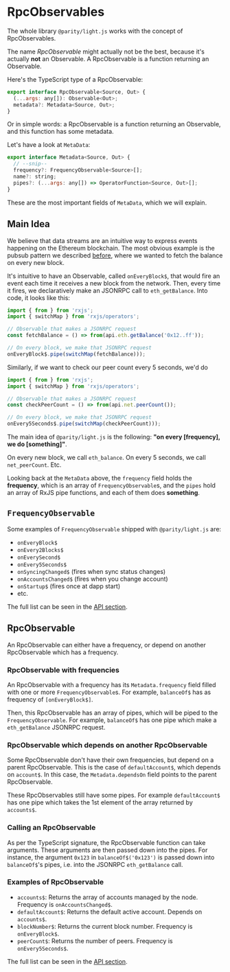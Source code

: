 # RpcObservables

The whole library `@parity/light.js` works with the concept of RpcObservables.

The name _RpcObservable_ might actually not be the best, because it's actually **not** an Observable. A RpcObservable is a function returning an Observable.

Here's the TypeScript type of a RpcObservable:

```javascript
export interface RpcObservable<Source, Out> {
  (...args: any[]): Observable<Out>;
  metadata?: Metadata<Source, Out>;
}
```

Or in simple words: a RpcObservable is a function returning an Observable, and this function has some metadata.

Let's have a look at `MetaData`:

```javascript
export interface Metadata<Source, Out> {
  // --snip--
  frequency?: FrequencyObservable<Source>[];
  name?: string;
  pipes?: (...args: any[]) => OperatorFunction<Source, Out>[];
}
```

These are the most important fields of `MetaData`, which we will explain.

## Main Idea

We believe that data streams are an intuitive way to express events happening on the Ethereum blockchain. The most obvious example is the pubsub pattern we described [before](/concepts/light-client-development.html#pubsub), where we wanted to fetch the balance on every new block.

It's intuitive to have an Observable, called `onEveryBlock$`, that would fire an event each time it receives a new block from the network. Then, every time it fires, we declaratively make an JSONRPC call to `eth_getBalance`. Into code, it looks like this:

```javascript
import { from } from 'rxjs';
import { switchMap } from 'rxjs/operators';

// Observable that makes a JSONRPC request
const fetchBalance = () => from(api.eth.getBalance('0x12..ff'));

// On every block, we make that JSONRPC request
onEveryBlock$.pipe(switchMap(fetchBalance)));
```

Similarly, if we want to check our peer count every 5 seconds, we'd do

```javascript
import { from } from 'rxjs';
import { switchMap } from 'rxjs/operators';

// Observable that makes a JSONRPC request
const checkPeerCount = () => from(api.net.peerCount());

// On every block, we make that JSONRPC request
onEvery5Seconds$.pipe(switchMap(checkPeerCount)));
```

The main idea of `@parity/light.js` is the following: **"on every [frequency], we do [something]"**.

On every new block, we call `eth_balance`. On every 5 seconds, we call `net_peerCount`. Etc.

Looking back at the `MetaData` above, the `frequency` field holds the **frequency**, which is an array of `FrequencyObservable`s, and the `pipes` hold an array of RxJS pipe functions, and each of them does **something**.

## `FrequencyObservable`

Some examples of `FrequencyObservable` shipped with `@parity/light.js` are:

- `onEveryBlock$`
- `onEvery2Blocks$`
- `onEverySecond$`
- `onEvery5Seconds$`
- `onSyncingChanged$` (fires when sync status changes)
- `onAccountsChanged$` (fires when you change account)
- `onStartup$` (fires once at dapp start)
- etc.

The full list can be seen in the [API section](/api/API.md).

## RpcObservable

An RpcObservable can either have a frequency, or depend on another RpcObservable which has a frequency.

### RpcObservable with frequencies

An RpcObservable with a frequency has its `Metadata.frequency` field filled with one or more `FrequencyObservable`s. For example, `balanceOf$` has as frequency of `[onEveryBlock$]`.

Then, this RpcObservable has an array of pipes, which will be piped to the `FrequencyObservable`. For example, `balanceOf$` has one pipe which make a `eth_getBalance` JSONRPC request.

### RpcObservable which depends on another RpcObservable

Some RpcObservable don't have their own frequencies, but depend on a parent RpcObservable. This is the case of `defaultAccount$`, which depends on `account$`. In this case, the `Metadata.dependsOn` field points to the parent RpcObservable.

These RpcObservables still have some pipes. For example `defaultAccount$` has one pipe which takes the 1st element of the array returned by `accounts$`.

### Calling an RpcObservable

As per the TypeScript signature, the RpcObservable function can take arguments. These arguments are then passed down into the pipes. For instance, the argument `0x123` in `balanceOf$('0x123')` is passed down into `balanceOf$`'s pipes, i.e. into the JSONRPC `eth_getBalance` call.

### Examples of RpcObservable

- `accounts$`: Returns the array of accounts managed by the node. Frequency is `onAccountsChanged$`.
- `defaultAccount$`: Returns the default active account. Depends on `accounts$`.
- `blockNumber$`: Returns the current block number. Frequency is `onEveryBlock$`.
- `peerCount$`: Returns the number of peers. Frequency is `onEvery5Seconds$`.

The full list can be seen in the [API section](/api/API.md).
